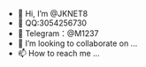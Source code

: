 - 👋 Hi, I’m @JKNET8
- 👀 QQ:3054256730
- 🌱 Telegram：@M1237
- 💞️ I’m looking to collaborate on ...
- 📫 How to reach me ...

<!---
JKNET8/JKNET8 is a ✨ special ✨ repository because its `README.md` (this file) appears on your GitHub profile.
You can click the Preview link to take a look at your changes.
--->
